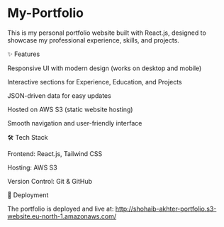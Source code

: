 # My-Portfolio
This is my personal portfolio website built with React.js, designed to showcase my professional experience, skills, and projects.




✨ Features

Responsive UI with modern design (works on desktop and mobile)

Interactive sections for Experience, Education, and Projects

JSON-driven data for easy updates

Hosted on AWS S3 (static website hosting)

Smooth navigation and user-friendly interface

🛠️ Tech Stack

Frontend: React.js, Tailwind CSS

Hosting: AWS S3

Version Control: Git & GitHub

🚀 Deployment

The portfolio is deployed and live at:
http://shohaib-akhter-portfolio.s3-website.eu-north-1.amazonaws.com/
